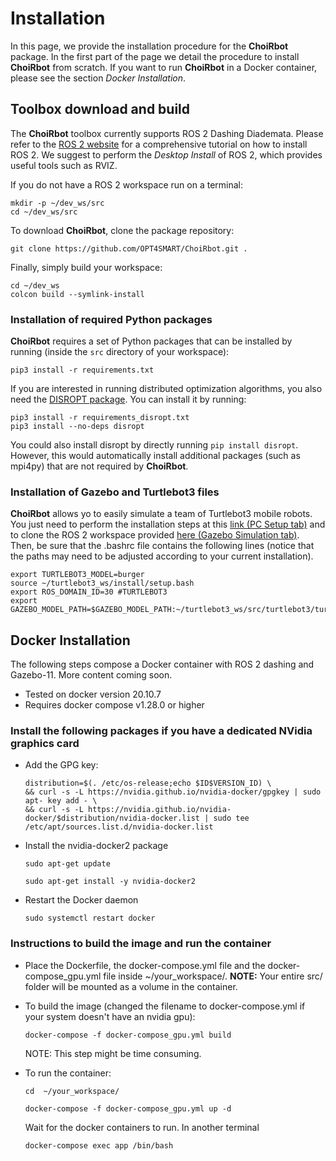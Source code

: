 # Installation


In this page, we provide the installation procedure for the **ChoiRbot** package.
In the first part of the page we detail the procedure to install **ChoiRbot** from scratch.
If you want to run **ChoiRbot** in a Docker container, please see the section *Docker Installation*.


## Toolbox download and build

The **ChoiRbot** toolbox currently supports ROS 2 Dashing Diademata.
Please refer to the [ROS 2 website](https://index.ros.org/doc/ros2/) for a comprehensive
tutorial on how to install ROS 2. We suggest to perform the *Desktop Install* of ROS 2,
which provides useful tools such as RVIZ.

If you do not have a ROS 2 workspace run on a terminal:

	mkdir -p ~/dev_ws/src
	cd ~/dev_ws/src

To download **ChoiRbot**, clone the package repository:

	git clone https://github.com/OPT4SMART/ChoiRbot.git .
	
Finally, simply build your workspace:

	cd ~/dev_ws
	colcon build --symlink-install


### Installation of required Python packages

**ChoiRbot** requires a set of Python packages that can be installed by running
(inside the ``src`` directory of your workspace):

	pip3 install -r requirements.txt

If you are interested in running distributed optimization algorithms, you also need
the [DISROPT package](https://github.com/OPT4SMART/disropt).
You can install it by running:

	pip3 install -r requirements_disropt.txt
	pip3 install --no-deps disropt

You could also install disropt by directly running ``pip install disropt``. However,
this would automatically install additional packages (such as mpi4py) that are
not required by **ChoiRbot**.


### Installation of Gazebo and Turtlebot3 files

**ChoiRbot** allows yo to easily simulate a team of Turtlebot3 mobile robots.
You just need to perform the installation steps at this [link (PC Setup tab)](https://emanual.robotis.com/docs/en/platform/turtlebot3/quick-start/) and to clone the ROS 2 workspace provided [here (Gazebo Simulation tab)](https://emanual.robotis.com/docs/en/platform/turtlebot3/simulation/).
Then, be sure that the .bashrc file contains the following lines (notice that the paths may need to be adjusted according to your current installation).

	export TURTLEBOT3_MODEL=burger
	source ~/turtlebot3_ws/install/setup.bash
	export ROS_DOMAIN_ID=30 #TURTLEBOT3
	export GAZEBO_MODEL_PATH=$GAZEBO_MODEL_PATH:~/turtlebot3_ws/src/turtlebot3/turtlebot3_simulations/turtlebot3_gazebo/models
	
## Docker Installation

The following steps compose a Docker container with ROS 2 dashing and Gazebo-11. More content coming soon.

- Tested on docker version 20.10.7
- Requires docker compose v1.28.0 or higher

### Install the following packages if you have a dedicated NVidia graphics card

-  Add the GPG key:
	
	```
	distribution=$(. /etc/os-release;echo $ID$VERSION_ID) \
   	&& curl -s -L https://nvidia.github.io/nvidia-docker/gpgkey | sudo apt-	key add - \
   	&& curl -s -L https://nvidia.github.io/nvidia-docker/$distribution/nvidia-docker.list | sudo tee /etc/apt/sources.list.d/nvidia-docker.list
   	```
  
- Install the nvidia-docker2 package 
  
  	```
  	sudo apt-get update
  	```
  	
  	```
  	sudo apt-get install -y nvidia-docker2
  	```
   
- Restart the Docker daemon
     
   	```
   	sudo systemctl restart docker
   	``` 

### Instructions to build the image and run the container

- Place the Dockerfile, the docker-compose.yml file  and the docker-compose_gpu.yml file inside ~/your_workspace/. **NOTE:** Your entire src/ folder will be mounted as a volume in the container.

- To build the image (changed the filename to docker-compose.yml if your system doesn't have an nvidia gpu):

	```
	docker-compose -f docker-compose_gpu.yml build
	```
	
	NOTE:  This step might be time consuming.

- To run the container:
	```
	cd  ~/your_workspace/
	```

	```
    docker-compose -f docker-compose_gpu.yml up -d
	 ```
	 
	 Wait for the docker containers to run. In another terminal 
	 
	 ```
	 docker-compose exec app /bin/bash
	 ```
